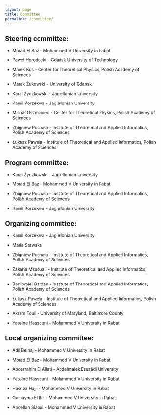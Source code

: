 ```yaml
---
layout: page
title: Committee
permalink: /committee/
---
```

## Steering committee:

* Morad El Baz - Mohammed V University in Rabat

* Paweł Horodecki - Gdańsk University of Technology

* Marek Kuś - Center for Theoretical Physics, Polish Academy of Sciences

* Marek Żukowski - University of Gdańsk

* Karol Życzkowski - Jagiellonian University

* Kamil Korzekwa - Jagiellonian University

* Michał Oszmaniec - Center for Theoretical Physics, Polish Academy of Sciences

* Zbigniew Puchała - Institute of Theoretical and Applied Informatics, Polish Academy of Sciences

* Łukasz Pawela - Institute of Theoretical and Applied Informatics, Polish Academy of Sciences

## Program committee:

* Karol Życzkowski - Jagiellonian University

* Morad El Baz - Mohammed V University in Rabat

* Zbigniew Puchała - Institute of Theoretical and Applied Informatics, Polish Academy of Sciences

* Kamil Korzekwa - Jagiellonian University


## Organizing committee:

* Kamil Korzekwa - Jagiellonian University

* Maria Stawska 

* Zbigniew Puchała - Institute of Theoretical and Applied Informatics, Polish Academy of Sciences

* Zakaria Mzaouali - Institute of Theoretical and Applied Informatics, Polish Academy of Sciences

* Bartłomiej Gardas - Institute of Theoretical and Applied Informatics, Polish Academy of Sciences

* Łukasz Pawela - Institute of Theoretical and Applied Informatics, Polish Academy of Sciences

* Akram Touil - University of Maryland, Baltimore County

* Yassine Hassouni - Mohammed V University in Rabat

## Local organizing committee:

* Adil Belhaj - Mohammed V University in Rabat

* Morad El Baz - Mohammed V University in Rabat
  
* Abderrahim El Allati - Abdelmalek Essaâdi University
  
* Yassine Hassouni - Mohammed V University in Rabat
  
* Hasnaa Hajji - Mohammed V University in Rabat
  
* Oumayma El Bir - Mohammed V University in Rabat

* Abdellah Slaoui - Mohammed V University in Rabat

